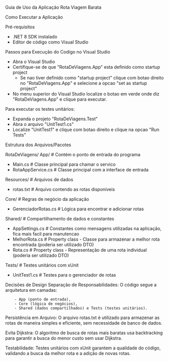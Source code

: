 Guia de Uso da Aplicação Rota Viagem Barata

Como Executar a Aplicação

Pré-requisitos
- .NET 8 SDK instalado
- Editor de código como Visual Studio

Passos para Execução do Codigo no Visual Studio
- Abra o Visual Studio
- Certifique-se de que "RotaDeViagens.App" esta definido como startup project
	- Se nao tiver definido como "startup project" clique com botao direito no "RotaDeViagens.App" e selecione a opcao "set as startup project"
- No menu superior do Visual Studio localize o botao em verde onde diz "RotaDeViagens.App" e clique para executar.

Para executar os testes unitários:
- Expanda o projeto "RotaDeViagens.Test" 
- Abra o arquivo "UnitTest1.cs"
- Localize "UnitTest1" e clique com botao direito e clique na opcao "Run Tests"

Estrutura dos Arquivos/Pacotes

RotaDeViagens/
App/          		  	  # Contém o ponto de entrada do programa
  - Main.cs           	 	  # Classe principal para chamar o servico
  - RotaAppService.cs 	 	  # Classe principal com a interface de entrada
    
Resources/            	  	  # Arquivos de dados
  - rotas.txt         		  # Arquivo contendo as rotas disponíveis
    
Core/                 	 	  # Regras de negócio da aplicação
  - GerenciadorRotas.cs  	  # Lógica para encontrar e adicionar rotas
    
Shared/               	 	  # Compartilhamento de dados e constantes
  - AppSettings.cs      	  # Constantes como mensagens utilizadas na aplicação, fica mais facil para manutencao
  - MelhorRota.cs        	  # Property class - Classe para armazenar a melhor rota encontrada (poderia ser utilizado DTO)
  - Rota.cs              	  # Property class - Representação de uma rota individual (poderia ser utilizado DTO)

Tests/                	 	  # Testes unitários com xUnit
  - UnitTest1.cs  	          # Testes para o gerenciador de rotas
 
Decisões de Design
	Separação de Responsabilidades:
	O código segue a arquitetura em camadas: 
 
		- App (ponto de entrada), 
		- Core (lógica de negócios), 
		- Shared (dados compartilhados) e Tests (testes unitários).

Persistência em Arquivo:
	O arquivo rotas.txt é utilizado para armazenar as rotas de maneira simples e eficiente, sem necessidade de banco de dados.

Evita Dijkstra:
	O algoritmo de busca de rotas mais baratas usa backtracking para garantir a busca do menor custo sem usar Dijkstra.

Testabilidade:
	Testes unitários com xUnit garantem a qualidade do código, validando a busca da melhor rota e a adição de novas rotas.
